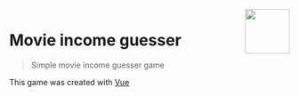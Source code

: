 <img src="https://emojipedia-us.s3.amazonaws.com/thumbs/320/mozilla/36/movie-camera_1f3a5.png" align="right" width=80>
 
# Movie income guesser
>Simple movie income guesser game

This game was created with [Vue](https://vuejs.org/)